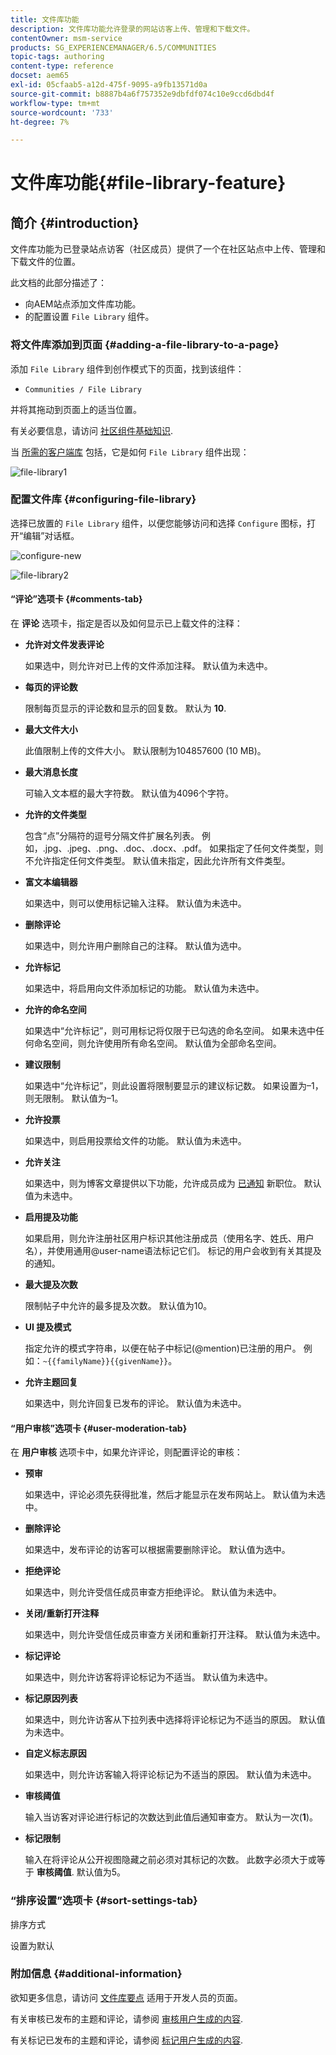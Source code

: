 ```yaml
---
title: 文件库功能
description: 文件库功能允许登录的网站访客上传、管理和下载文件。
contentOwner: msm-service
products: SG_EXPERIENCEMANAGER/6.5/COMMUNITIES
topic-tags: authoring
content-type: reference
docset: aem65
exl-id: 05cfaab5-a12d-475f-9095-a9fb13571d0a
source-git-commit: b8887b4a6f757352e9dbfdf074c10e9ccd6dbd4f
workflow-type: tm+mt
source-wordcount: '733'
ht-degree: 7%

---
```


# 文件库功能{#file-library-feature}

## 简介 {#introduction}

文件库功能为已登录站点访客（社区成员）提供了一个在社区站点中上传、管理和下载文件的位置。

此文档的此部分描述了：

* 向AEM站点添加文件库功能。
* 的配置设置 `File Library` 组件。

### 将文件库添加到页面 {#adding-a-file-library-to-a-page}

添加 `File Library` 组件到创作模式下的页面，找到该组件：

* `Communities / File Library`

并将其拖动到页面上的适当位置。

有关必要信息，请访问 [社区组件基础知识](/help/communities/basics.md).

当 [所需的客户端库](/help/communities/essentials-file-library.md#essentials-for-client-side) 包括，它是如何 `File Library` 组件出现：

![file-library1](assets/file-library1.png)

### 配置文件库 {#configuring-file-library}

选择已放置的 `File Library` 组件，以便您能够访问和选择 `Configure` 图标，打开“编辑”对话框。

![configure-new](assets/configure-new.png)

![file-library2](assets/file-library2.png)

#### “评论”选项卡 {#comments-tab}

在 **评论** 选项卡，指定是否以及如何显示已上载文件的注释：

* **允许对文件发表评论**

  如果选中，则允许对已上传的文件添加注释。 默认值为未选中。

* **每页的评论数**

  限制每页显示的评论数和显示的回复数。 默认为 **10**.

* **最大文件大小**

  此值限制上传的文件大小。 默认限制为104857600 (10 MB)。

* **最大消息长度**

  可输入文本框的最大字符数。 默认值为4096个字符。

* **允许的文件类型**

  包含“点”分隔符的逗号分隔文件扩展名列表。 例如，.jpg、.jpeg、.png、.doc、.docx、.pdf。 如果指定了任何文件类型，则不允许指定任何文件类型。 默认值未指定，因此允许所有文件类型。

* **富文本编辑器**

  如果选中，则可以使用标记输入注释。 默认值为未选中。

* **删除评论**

  如果选中，则允许用户删除自己的注释。 默认值为选中。

* **允许标记**

  如果选中，将启用向文件添加标记的功能。 默认值为未选中。

* **允许的命名空间**

  如果选中“允许标记”，则可用标记将仅限于已勾选的命名空间。 如果未选中任何命名空间，则允许使用所有命名空间。 默认值为全部命名空间。

* **建议限制**

  如果选中“允许标记”，则此设置将限制要显示的建议标记数。 如果设置为–1，则无限制。 默认值为–1。

* **允许投票**

  如果选中，则启用投票给文件的功能。 默认值为未选中。

* **允许关注**

  如果选中，则为博客文章提供以下功能，允许成员成为 [已通知](/help/communities/notifications.md) 新职位。 默认值为未选中。

* **启用提及功能**

  如果启用，则允许注册社区用户标识其他注册成员（使用名字、姓氏、用户名），并使用通用@user-name语法标记它们。 标记的用户会收到有关其提及的通知。

* **最大提及次数**

  限制帖子中允许的最多提及次数。 默认值为10。

* **UI 提及模式**

  指定允许的模式字符串，以便在帖子中标记(@mention)已注册的用户。 例如：`~{{familyName}}{{givenName}}`。

* **允许主题回复**

  如果选中，则允许回复已发布的评论。 默认值为未选中。

#### “用户审核”选项卡 {#user-moderation-tab}

在 **用户审核** 选项卡中，如果允许评论，则配置评论的审核：

* **预审**

  如果选中，评论必须先获得批准，然后才能显示在发布网站上。 默认值为未选中。

* **删除评论**

  如果选中，发布评论的访客可以根据需要删除评论。 默认值为选中。

* **拒绝评论**

  如果选中，则允许受信任成员审查方拒绝评论。 默认值为未选中。

* **关闭/重新打开注释**

  如果选中，则允许受信任成员审查方关闭和重新打开注释。 默认值为未选中。

* **标记评论**

  如果选中，则允许访客将评论标记为不适当。 默认值为未选中。

* **标记原因列表**

  如果选中，则允许访客从下拉列表中选择将评论标记为不适当的原因。 默认值为未选中。

* **自定义标志原因**

  如果选中，则允许访客输入将评论标记为不适当的原因。 默认值为未选中。

* **审核阈值**

  输入当访客对评论进行标记的次数达到此值后通知审查方。 默认为一次(**1**)。

* **标记限制**

  输入在将评论从公开视图隐藏之前必须对其标记的次数。 此数字必须大于或等于 **审核阈值**. 默认值为5。

### “排序设置”选项卡 {#sort-settings-tab}

排序方式

设置为默认

### 附加信息 {#additional-information}

欲知更多信息，请访问 [文件库要点](/help/communities/essentials-file-library.md) 适用于开发人员的页面。

有关审核已发布的主题和评论，请参阅 [审核用户生成的内容](/help/communities/moderate-ugc.md).

有关标记已发布的主题和评论，请参阅 [标记用户生成的内容](/help/communities/tag-ugc.md).
